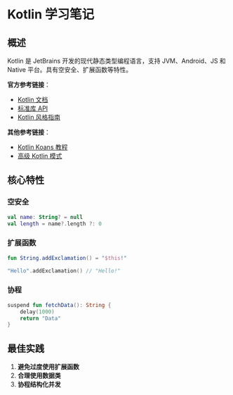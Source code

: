 # Kotlin 学习笔记

## 概述

Kotlin 是 JetBrains 开发的现代静态类型编程语言，支持 JVM、Android、JS 和 Native 平台。具有空安全、扩展函数等特性。

**官方参考链接**：
- [Kotlin 文档](https://kotlinlang.org/docs/home.html)
- [标准库 API](https://kotlinlang.org/api/latest/jvm/stdlib/)
- [Kotlin 风格指南](https://kotlinlang.org/docs/coding-conventions.html)

**其他参考链接**：
- [Kotlin Koans 教程](https://play.kotlinlang.org/koans)
- [高级 Kotlin 模式](https://github.com/Kotlin/KEEP)

## 核心特性

### 空安全
```kotlin
val name: String? = null
val length = name?.length ?: 0
```

### 扩展函数
```kotlin
fun String.addExclamation() = "$this!"

"Hello".addExclamation() // "Hello!"
```

### 协程
```kotlin
suspend fun fetchData(): String {
    delay(1000)
    return "Data"
}
```

## 最佳实践

1. **避免过度使用扩展函数**
2. **合理使用数据类**
3. **协程结构化并发**
